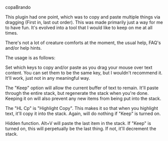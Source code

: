 copaBrando

This plugin had one point, which was to copy and paste multiple things via dragging (First in, last out order). This was made primarily just a way for me to have fun. It's evolved into a tool that I would like to keep on me at all times. 

There's not a lot of creature comforts at the moment, the usual help, FAQ's and/or help hints.

The usage is as follows:

Set which keys to copy and/or paste as you drag your mouse over text content. You can set them to be the same key, but I wouldn't recommend it. It'll work, just not in any meaningful way.

The "Keep" option will allow the current buffer of text to remain. It'll paste through the entire stack, but regenerate the stack when you're done. Keeping it on will also prevent any new items from being put into the stack.

The "HL Cp" is "Highlight Copy". This makes it so that when you highlight text, it'll copy it into the stack. Again, will do nothing if "Keep" is turned on.

Hidden function. Alt+V will paste the last item in the stack. If "Keep" is turned on, this will perpetually be the last thing. If not, it'll decrement the stack.
